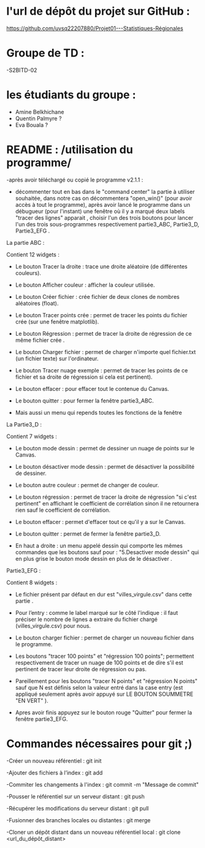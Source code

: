 # l'url de dépôt du projet sur GitHub :
https://github.com/uvsq22207880/Projet01---Statistiques-Régionales

# Groupe de TD : 
-S2BITD-02

# les étudiants du groupe : 
 - Amine Belkhichane 
 - Quentin Palmyre ?
 - Eva Bouala ?
 
# README : /utilisation du programme/
-après avoir téléchargé ou copié le programme v2.1.1 :
- décommenter tout en bas dans le "command center" la partie à utiliser souhaitée, dans notre cas on décommentera "open_win()" (pour avoir accès à tout le programme), après avoir lancé le programme dans un débugueur (pour l'instant) une fenêtre où il y a marqué deux labels "tracer des lignes" apparait , choisir l'un des trois boutons pour lancer l'un des trois sous-programmes respectivement partie3_ABC, Partie3_D, Partie3_EFG .

La partie ABC :  

Contient 12 widgets : 
- Le bouton Tracer la droite : trace une droite aléatoire (de différentes couleurs).
- Le bouton Afficher couleur : afficher la couleur utilisée.
- Le bouton Créer fichier : crée fichier de deux clones de nombres aléatoires (float).
- Le bouton Tracer points crée : permet de tracer les points du fichier crée (sur une fenêtre matplotlib).
- Le bouton Régression : permet de tracer la droite de régression de ce même fichier crée .
- Le bouton Charger fichier : permet de charger n'importe quel fichier.txt (un fichier texte) sur l'ordinateur.                   
- Le bouton Tracer nuage exemple : permet de tracer les points de ce fichier et sa droite de régression si cela est pertinent).
- Le bouton effacer : pour effacer tout le contenue du Canvas.
- Le bouton quitter : pour fermer la fenêtre partie3_ABC.

- Mais aussi un menu qui repends toutes les fonctions de la fenêtre

La Partie3_D : 

Contient 7 widgets :
- Le bouton mode dessin : permet de dessiner un nuage de points sur le Canvas.
- Le bouton désactiver mode dessin : permet de désactiver la possibilité de dessiner.
- Le bouton autre couleur : permet de changer de couleur.
- Le bouton régression : permet de tracer la droite de régression "si c'est pertinent" en affichant le coefficient de corrélation sinon il ne retournera rien sauf le coefficient de corrélation.
- Le bouton effacer : permet d'effacer tout ce qu'il y a sur le Canvas.
- Le bouton quitter : permet de fermer la fenêtre partie3_D.

- En haut a droite : un menu appelé dessin qui comporte les mêmes commandes que les boutons sauf pour : "5.Desactiver mode dessin" qui en plus grise le bouton mode dessin en plus de le désactiver  .    
              
Partie3_EFG : 

Contient 8 widgets :
- Le fichier présent par défaut en dur est "villes_virgule.csv" dans cette partie .

- Pour l’entry : comme le label marqué sur le côté l'indique : il faut préciser le nombre de lignes a extraire du fichier chargé (villes_virgule.csv) pour nous.
- Le bouton charger fichier : permet de charger un nouveau fichier dans le programme.
- Les boutons "tracer 100 points" et "régression 100 points"; permettent respectivement de tracer un nuage de 100 points et de dire s'il est pertinent de tracer leur droite de régression ou pas.
- Pareillement pour les boutons "tracer N points" et "régression N points" sauf que N est définis selon la valeur entré dans la case entry (est appliqué seulement après avoir appuyé sur LE BOUTON SOUMMETRE "EN VERT" ).
- Apres avoir finis appuyez sur le bouton rouge "Quitter" pour fermer la fenêtre partie3_EFG.


# Commandes nécessaires pour git ;)

-Créer un nouveau référentiel : git init 

-Ajouter des fichiers à l’index : git add <fichier> 

-Commiter les changements à l'index : git commit -m "Message de commit"
 
-Pousser le référentiel sur un serveur distant : git push <serveur> <branche> 

-Récupérer les modifications du serveur distant : git pull <serveur> <branche> 

-Fusionner des branches locales ou distantes : git merge <branche1> <branche2> 

-Cloner un dépôt distant dans un nouveau référentiel local : git clone <url_du_dépôt_distant>
